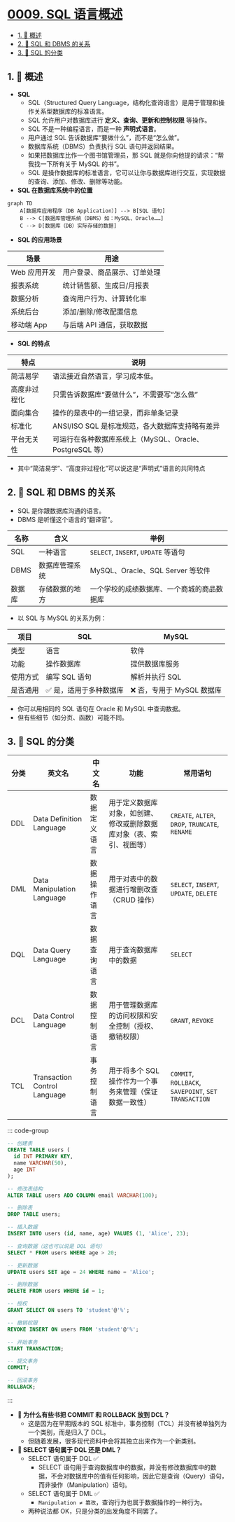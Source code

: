 # [0009. SQL 语言概述](https://github.com/tnotesjs/TNotes.sql/tree/main/notes/0009.%20SQL%20%E8%AF%AD%E8%A8%80%E6%A6%82%E8%BF%B0)

<!-- region:toc -->

- [1. 📝 概述](#1--概述)
- [2. 📒 SQL 和 DBMS 的关系](#2--sql-和-dbms-的关系)
- [3. 📒 SQL 的分类](#3--sql-的分类)

<!-- endregion:toc -->

## 1. 📝 概述

- **SQL**
  - SQL（Structured Query Language，结构化查询语言）是用于管理和操作关系型数据库的标准语言。
  - SQL 允许用户对数据库进行 **定义、查询、更新和控制权限** 等操作。
  - SQL 不是一种编程语言，而是一种 **声明式语言**。
  - 用户通过 SQL 告诉数据库“要做什么”，而不是“怎么做”。
  - 数据库系统（DBMS）负责执行 SQL 语句并返回结果。
  - 如果把数据库比作一个图书馆管理员，那 SQL 就是你向他提的请求：“帮我找一下所有关于 MySQL 的书”。
  - SQL 是操作数据库的标准语言，它可以让你与数据库进行交互，实现数据的查询、添加、修改、删除等功能。
- **SQL 在数据库系统中的位置**

```mermaid
graph TD
    A[数据库应用程序（DB Application）] --> B[SQL 语句]
    B --> C[数据库管理系统（DBMS）如：MySQL、Oracle……]
    C --> D[数据库（DB）实际存储的数据]
```

- **SQL 的应用场景**

| 场景         | 用途                         |
| ------------ | ---------------------------- |
| Web 应用开发 | 用户登录、商品展示、订单处理 |
| 报表系统     | 统计销售额、生成日/月报表    |
| 数据分析     | 查询用户行为、计算转化率     |
| 系统后台     | 添加/删除/修改配置信息       |
| 移动端 App   | 与后端 API 通信，获取数据    |

- **SQL 的特点**

| 特点         | 说明                                                     |
| ------------ | -------------------------------------------------------- |
| 简洁易学     | 语法接近自然语言，学习成本低。                           |
| 高度非过程化 | 只需告诉数据库“要做什么”，不需要写“怎么做”               |
| 面向集合     | 操作的是表中的一组记录，而非单条记录                     |
| 标准化       | ANSI/ISO SQL 是标准规范，各大数据库支持略有差异          |
| 平台无关性   | 可运行在各种数据库系统上（MySQL、Oracle、PostgreSQL 等） |

- 其中“简洁易学”、“高度非过程化”可以说这是“声明式”语言的共同特点

## 2. 📒 SQL 和 DBMS 的关系

- SQL 是你跟数据库沟通的语言。
- DBMS 是听懂这个语言的“翻译官”。

| 名称   | 含义           | 举例                                       |
| ------ | -------------- | ------------------------------------------ |
| SQL    | 一种语言       | `SELECT`, `INSERT`, `UPDATE` 等语句        |
| DBMS   | 数据库管理系统 | MySQL、Oracle、SQL Server 等软件           |
| 数据库 | 存储数据的地方 | 一个学校的成绩数据库、一个商城的商品数据库 |

- 以 SQL 与 MySQL 的关系为例：

| 项目     | SQL                     | MySQL                      |
| -------- | ----------------------- | -------------------------- |
| 类型     | 语言                    | 软件                       |
| 功能     | 操作数据库              | 提供数据库服务             |
| 使用方式 | 编写 SQL 语句           | 解析并执行 SQL             |
| 是否通用 | ✅ 是，适用于多种数据库 | ❌ 否，专用于 MySQL 数据库 |

- 你可以用相同的 SQL 语句在 Oracle 和 MySQL 中查询数据。
- 但有些细节（如分页、函数）可能不同。

## 3. 📒 SQL 的分类

| 分类 | 英文名 | 中文名 | 功能 | 常用语句 |
| --- | --- | --- | --- | --- |
| DDL | Data Definition Language | 数据定义语言 | 用于定义数据库对象，如创建、修改或删除数据库对象（表、索引、视图等） | `CREATE`, `ALTER`, `DROP`, `TRUNCATE`, `RENAME` |
| DML | Data Manipulation Language | 数据操作语言 | 用于对表中的数据进行增删改查（CRUD 操作） | `SELECT`, `INSERT`, `UPDATE`, `DELETE` |
| DQL | Data Query Language | 数据查询语言 | 用于查询数据库中的数据 | `SELECT` |
| DCL | Data Control Language | 数据控制语言 | 用于管理数据库的访问权限和安全控制（授权、撤销权限） | `GRANT`, `REVOKE` |
| TCL | Transaction Control Language | 事务控制语言 | 用于将多个 SQL 操作作为一个事务来管理（保证数据一致性） | `COMMIT`, `ROLLBACK`, `SAVEPOINT`, `SET TRANSACTION` |

::: code-group

```sql [DDL]
-- 创建表
CREATE TABLE users (
  id INT PRIMARY KEY,
  name VARCHAR(50),
  age INT
);

-- 修改表结构
ALTER TABLE users ADD COLUMN email VARCHAR(100);

-- 删除表
DROP TABLE users;
```

```sql [DML]
-- 插入数据
INSERT INTO users (id, name, age) VALUES (1, 'Alice', 23);

-- 查询数据（这也可以说是 DQL 语句）
SELECT * FROM users WHERE age > 20;

-- 更新数据
UPDATE users SET age = 24 WHERE name = 'Alice';

-- 删除数据
DELETE FROM users WHERE id = 1;
```

```sql [DCL]
-- 授权
GRANT SELECT ON users TO 'student'@'%';

-- 撤销权限
REVOKE INSERT ON users FROM 'student'@'%';
```

```sql [TCL]
-- 开始事务
START TRANSACTION;

-- 提交事务
COMMIT;

-- 回滚事务
ROLLBACK;
```

:::

- **🤔 为什么有些书把 COMMIT 和 ROLLBACK 放到 DCL？**
  - 这是因为在早期版本的 SQL 标准中，事务控制（TCL）并没有被单独列为一个类别，而是归入了 DCL。
  - 但随着发展，很多现代资料中会将其独立出来作为一个新类别。
- **🤔 SELECT 语句属于 DQL 还是 DML？**
  - SELECT 语句属于 DQL ✅
    - SELECT 语句用于查询数据库中的数据，并没有修改数据库中的数据，不会对数据库中的值有任何影响，因此它是查询（Query）语句，而非操作（Manipulation）语句。
  - SELECT 语句属于 DML ✅
    - `Manipulation ≠ 篡改`，查询行为也属于数据操作的一种行为。
  - 两种说法都 OK，只是分类的出发角度不同罢了。
